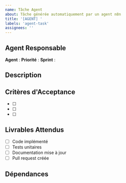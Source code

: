 ```yaml
---
name: Tâche Agent
about: Tâche générée automatiquement par un agent n8n
title: '[AGENT] '
labels: 'agent-task'
assignees: ''
---
```


## Agent Responsable
**Agent** : <!-- Agent qui génère la tâche -->
**Priorité** : <!-- 1-5 -->
**Sprint** : <!-- Numéro du sprint -->

## Description
<!-- Description détaillée de la tâche -->

## Critères d'Acceptance
- [ ] 
- [ ] 
- [ ] 

## Livrables Attendus
- [ ] Code implémenté
- [ ] Tests unitaires
- [ ] Documentation mise à jour
- [ ] Pull request créée

## Dépendances
<!-- Autres tâches ou agents requis -->
